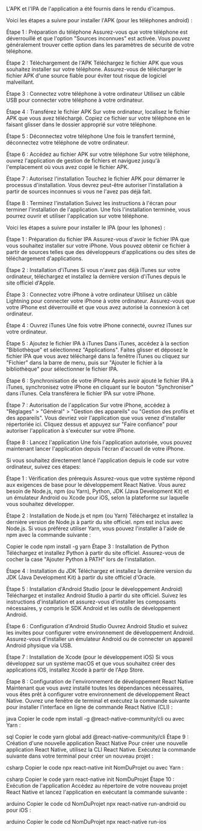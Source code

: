 L'APK et l'IPA de l'application a été fournis dans le rendu d'icampus. 

Voici les étapes a suivre pour installer l'APK (pour les téléphones android) : 

Étape 1 : Préparation du téléphone
Assurez-vous que votre téléphone est déverrouillé et que l'option "Sources inconnues" est activée. Vous pouvez généralement trouver cette option dans les paramètres de sécurité de votre téléphone.

Étape 2 : Téléchargement de l'APK
Téléchargez le fichier APK que vous souhaitez installer sur votre téléphone. Assurez-vous de télécharger le fichier APK d'une source fiable pour éviter tout risque de logiciel malveillant.

Étape 3 : Connectez votre téléphone à votre ordinateur
Utilisez un câble USB pour connecter votre téléphone à votre ordinateur.

Étape 4 : Transférez le fichier APK
Sur votre ordinateur, localisez le fichier APK que vous avez téléchargé. Copiez ce fichier sur votre téléphone en le faisant glisser dans le dossier approprié sur votre téléphone.

Étape 5 : Déconnectez votre téléphone
Une fois le transfert terminé, déconnectez votre téléphone de votre ordinateur.

Étape 6 : Accédez au fichier APK sur votre téléphone
Sur votre téléphone, ouvrez l'application de gestion de fichiers et naviguez jusqu'à l'emplacement où vous avez copié le fichier APK.

Étape 7 : Autorisez l'installation
Touchez le fichier APK pour démarrer le processus d'installation. Vous devrez peut-être autoriser l'installation à partir de sources inconnues si vous ne l'avez pas déjà fait.

Étape 8 : Terminez l'installation
Suivez les instructions à l'écran pour terminer l'installation de l'application. Une fois l'installation terminée, vous pourrez ouvrir et utiliser l'application sur votre téléphone.


Voici les étapes a suivre pour installer le IPA (pour les Iphones) : 

Étape 1 : Préparation du fichier IPA
Assurez-vous d'avoir le fichier IPA que vous souhaitez installer sur votre iPhone. Vous pouvez obtenir ce fichier à partir de sources telles que des développeurs d'applications ou des sites de téléchargement d'applications.

Étape 2 : Installation d'iTunes
Si vous n'avez pas déjà iTunes sur votre ordinateur, téléchargez et installez la dernière version d'iTunes depuis le site officiel d'Apple.

Étape 3 : Connectez votre iPhone à votre ordinateur
Utilisez un câble Lightning pour connecter votre iPhone à votre ordinateur. Assurez-vous que votre iPhone est déverrouillé et que vous avez autorisé la connexion à cet ordinateur.

Étape 4 : Ouvrez iTunes
Une fois votre iPhone connecté, ouvrez iTunes sur votre ordinateur.

Étape 5 : Ajoutez le fichier IPA à iTunes
Dans iTunes, accédez à la section "Bibliothèque" et sélectionnez "Applications". Faites glisser et déposez le fichier IPA que vous avez téléchargé dans la fenêtre iTunes ou cliquez sur "Fichier" dans la barre de menu, puis sur "Ajouter le fichier à la bibliothèque" pour sélectionner le fichier IPA.

Étape 6 : Synchronisation de votre iPhone
Après avoir ajouté le fichier IPA à iTunes, synchronisez votre iPhone en cliquant sur le bouton "Synchroniser" dans iTunes. Cela transférera le fichier IPA sur votre iPhone.

Étape 7 : Autorisation de l'application
Sur votre iPhone, accédez à "Réglages" > "Général" > "Gestion des appareils" ou "Gestion des profils et des appareils". Vous devriez voir l'application que vous venez d'installer répertoriée ici. Cliquez dessus et appuyez sur "Faire confiance" pour autoriser l'application à s'exécuter sur votre iPhone.

Étape 8 : Lancez l'application
Une fois l'application autorisée, vous pouvez maintenant lancer l'application depuis l'écran d'accueil de votre iPhone.



Si vous souhaitez directement lancé l'application depuis le code sur votre ordinateur, suivez ces étapes: 

Étape 1 : Vérification des prérequis
Assurez-vous que votre système répond aux exigences de base pour le développement React Native. Vous aurez besoin de Node.js, npm (ou Yarn), Python, JDK (Java Development Kit) et un émulateur Android ou Xcode pour iOS, selon la plateforme sur laquelle vous souhaitez développer.

Étape 2 : Installation de Node.js et npm (ou Yarn)
Téléchargez et installez la dernière version de Node.js à partir du site officiel. npm est inclus avec Node.js. Si vous préférez utiliser Yarn, vous pouvez l'installer à l'aide de npm avec la commande suivante :

Copier le code
npm install -g yarn
Étape 3 : Installation de Python
Téléchargez et installez Python à partir du site officiel. Assurez-vous de cocher la case "Ajouter Python à PATH" lors de l'installation.

Étape 4 : Installation du JDK
Téléchargez et installez la dernière version du JDK (Java Development Kit) à partir du site officiel d'Oracle.

Étape 5 : Installation d'Android Studio (pour le développement Android)
Téléchargez et installez Android Studio à partir du site officiel. Suivez les instructions d'installation et assurez-vous d'installer les composants nécessaires, y compris le SDK Android et les outils de développement Android.

Étape 6 : Configuration d'Android Studio
Ouvrez Android Studio et suivez les invites pour configurer votre environnement de développement Android. Assurez-vous d'installer un émulateur Android ou de connecter un appareil Android physique via USB.

Étape 7 : Installation de Xcode (pour le développement iOS)
Si vous développez sur un système macOS et que vous souhaitez créer des applications iOS, installez Xcode à partir de l'App Store.

Étape 8 : Configuration de l'environnement de développement React Native
Maintenant que vous avez installé toutes les dépendances nécessaires, vous êtes prêt à configurer votre environnement de développement React Native. Ouvrez une fenêtre de terminal et exécutez la commande suivante pour installer l'interface en ligne de commande React Native (CLI) :

java
Copier le code
npm install -g @react-native-community/cli
ou avec Yarn :

sql
Copier le code
yarn global add @react-native-community/cli
Étape 9 : Création d'une nouvelle application React Native
Pour créer une nouvelle application React Native, utilisez la CLI React Native. Exécutez la commande suivante dans votre terminal pour créer un nouveau projet :

csharp
Copier le code
npx react-native init NomDuProjet
ou avec Yarn :

csharp
Copier le code
yarn react-native init NomDuProjet
Étape 10 : Exécution de l'application
Accédez au répertoire de votre nouveau projet React Native et lancez l'application en exécutant la commande suivante :

arduino
Copier le code
cd NomDuProjet
npx react-native run-android
ou pour iOS :

arduino
Copier le code
cd NomDuProjet
npx react-native run-ios

